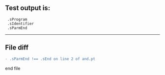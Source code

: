 
Test output is: 
-------------------------
```
 .sProgram
 .sIdentifier
 .sParmEnd

```
------------------------

File diff
-------------------------
```diff
- .sParmEnd !== .sEnd on line 2 of and.pt

```
end file
